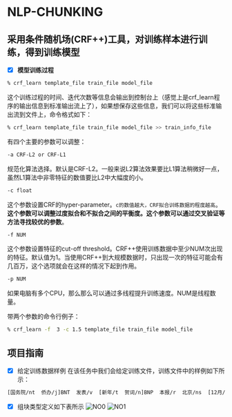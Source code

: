 # NLP-CHUNKING
## 采用条件随机场(CRF++)工具，对训练样本进行训练，得到训练模型
- [x] **模型训练过程**
```bash
% crf_learn template_file train_file model_file
```
这个训练过程的时间、迭代次数等信息会输出到控制台上（感觉上是crf_learn程序的输出信息到标准输出流上了），如果想保存这些信息，我们可以将这些标准输出流到文件上，命令格式如下：

```bash
% crf_learn template_file train_file model_file >> train_info_file
```

有四个主要的参数可以调整：
```bash
-a CRF-L2 or CRF-L1
```
规范化算法选择。默认是CRF-L2。一般来说L2算法效果要比L1算法稍微好一点，虽然L1算法中非零特征的数值要比L2中大幅度的小。
```bash
-c float
```
这个参数设置CRF的hyper-parameter。`c的数值越大，CRF拟合训练数据的程度越高`。**这个参数可以调整过度拟合和不拟合之间的平衡度。这个参数可以通过交叉验证等方法寻找较优的参数**。
```bash
-f NUM
```
这个参数设置特征的cut-off threshold。CRF++使用训练数据中至少NUM次出现的特征。默认值为1。当使用CRF++到大规模数据时，只出现一次的特征可能会有几百万，这个选项就会在这样的情况下起到作用。
```bash
-p NUM
```
如果电脑有多个CPU，那么那么可以通过多线程提升训练速度。NUM是线程数量。

带两个参数的命令行例子：
```bash
% crf_learn -f  3 -c 1.5 template_file train_file model_file
```
## 项目指南
- [x] 给定训练数据样例
在该任务中我们会给定训练文件，训练文件中的样例如下所示：
```bash
[国务院/nt  侨办/j]BNT  发表/v  [新年/t  贺词/n]BNP  本报/r  北京/ns  [12月/t  30日/t]BTP  讯/ng  [新华社/nt  记者/n]BNP  [胡/nr  晓梦/nr]BNP  
```
- [x] 组块类型定义如下表所示
![NO0](http://o84hyclg0.bkt.clouddn.com/chunk.png)
![NO1](http://o84hyclg0.bkt.clouddn.com/chunkformat.png)
